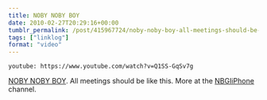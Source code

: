 ```yaml
---
title: NOBY NOBY BOY
date: 2010-02-27T20:29:16+00:00
tumblr_permalink: /post/415967724/noby-noby-boy-all-meetings-should-be-like-this
tags: ["linklog"]
format: "video"
---
```


`youtube: https://www.youtube.com/watch?v=Q1SS-GqSv7g`

[NOBY NOBY BOY][1]. All meetings should be like this. More at the [NBGIiPhone][2] channel.

[1]: https://www.youtube.com/watch?v=Q1SS-GqSv7g
[2]: http://www.youtube.com/user/NBGIiPhone
